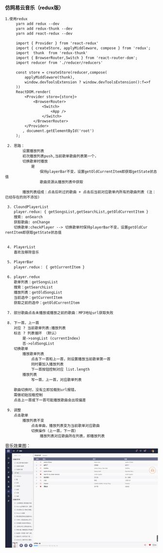 

### 仿网易云音乐（redux版）
    
    1.使用redux
         yarn add redux --dev
         yarn add redux-thunk --dev
         yarn add react-redux --dev
    
         import { Provider } from 'react-redux'
         import { createStore, applyMiddleware, compose } from 'redux';
         import  thunk  from 'redux-thunk'
         import { BrowserRouter,Switch } from 'react-router-dom';
         import reducer from './reducer/reducers'
    
         const store = createStore(reducer,compose(
             applyMiddleware(thunk),
             window.devToolsExtension ? window.devToolsExtension():f=>f
         ))
         ReactDOM.render(
             <Provider store={store}>
                 <BrowserRouter>
                     <Switch>
                         <App />
                     </Switch>
                 </BrowserRouter>
             </Provider>
            , document.getElementById('root')
         );
    
     2. 思路：
            设置播放列表
            初次播放列表push,当前歌单歌曲列表第一个，
            切换歌单时播放
                是
                    保持playerBar不变，设置getOldCurrentItem即获取getState状态值
                    歌曲资源从播放列表中获取
    
            播放列表组成：点击后听过的歌曲 + 点击后当前对应歌单内所有的歌曲列表 (注：已经存在的则不添加)
    
     3. CloundPlayerList
        player.redux: { getSongsList,getSearchList,getOldCurrentItem }
        搜索: onSearch
        获取歌曲: onChange
        切换歌单:checkPlayer --> 切换歌单时保持playerBar不变，设置getOldCur rentItem即获取getState状态值
    
    
     4. PlayerList
        喜欢及移除音乐
    
     5. PlayerBar
        player.redux： { getCurrentItem }
    
     6. player.redux
        歌单列表：getSongsList
        搜索：getSearchList
        播放列表：getOldSongList
        当前选中：getCurrentItem
        获取之前的选中：getOldCurrentItem
    
     7. 部分歌曲点击未播放或播放之前的歌曲：MP3地址url获取失败
    
     8. 下一首，上一首
        对应 ? 当前歌单列表:播放列表
        标志 ? 列表循环 （默认）
            是->songList (currentIndex)
            否->oldSongList
        切换歌单
            播放歌单列表
                点击下一首和上一首，则设置播放当前歌单第一首
                同时要加入播放列表
                下一首按钮控制对应 list.length
            播放列表
                写一首，上一首，对应歌单列表
    
        歌曲切换时，没有立即加载到url报错，
        需做初始加载控制
        点击上一首或下一首可能播放歌曲会出现偏差
    
     9. 调整
        点击歌单
            播放列表不变
                点击单曲，播放列表变为当前歌单对应歌曲
                切换操作（上一首，下一首）
                    播放列表对应歌曲所在列表，即播放列表
    
    
音乐效果图：
    ![image](https://github.com/huiBuiling/admin-milier/blob/master/result_img/4.png)